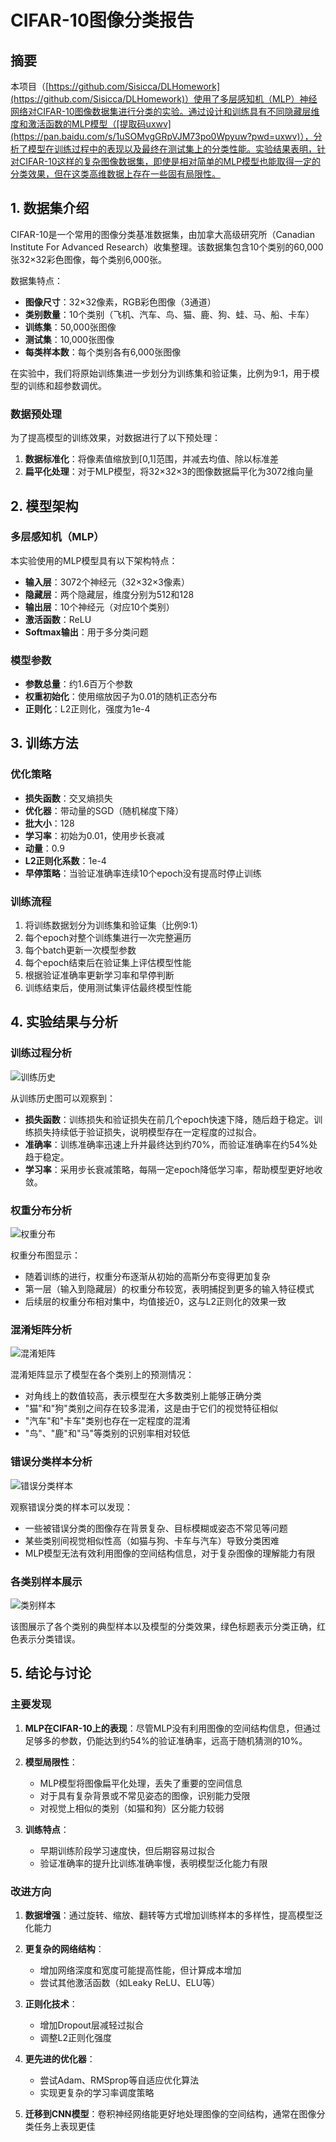 # CIFAR-10图像分类报告

## 摘要

本项目（[https://github.com/Sisicca/DLHomework](https://github.com/Sisicca/DLHomework)）使用了多层感知机（MLP）神经网络对CIFAR-10图像数据集进行分类的实验。通过设计和训练具有不同隐藏层维度和激活函数的MLP模型（[提取码uxwv](https://pan.baidu.com/s/1uSOMvgGRpVJM73po0Wpyuw?pwd=uxwv)），分析了模型在训练过程中的表现以及最终在测试集上的分类性能。实验结果表明，针对CIFAR-10这样的复杂图像数据集，即使是相对简单的MLP模型也能取得一定的分类效果，但在这类高维数据上存在一些固有局限性。

## 1. 数据集介绍

CIFAR-10是一个常用的图像分类基准数据集，由加拿大高级研究所（Canadian Institute For Advanced Research）收集整理。该数据集包含10个类别的60,000张32×32彩色图像，每个类别6,000张。

数据集特点：
- **图像尺寸**：32×32像素，RGB彩色图像（3通道）
- **类别数量**：10个类别（飞机、汽车、鸟、猫、鹿、狗、蛙、马、船、卡车）
- **训练集**：50,000张图像
- **测试集**：10,000张图像
- **每类样本数**：每个类别各有6,000张图像

在实验中，我们将原始训练集进一步划分为训练集和验证集，比例为9:1，用于模型的训练和超参数调优。

### 数据预处理

为了提高模型的训练效果，对数据进行了以下预处理：
1. **数据标准化**：将像素值缩放到[0,1]范围，并减去均值、除以标准差
2. **扁平化处理**：对于MLP模型，将32×32×3的图像数据扁平化为3072维向量

## 2. 模型架构

### 多层感知机（MLP）

本实验使用的MLP模型具有以下架构特点：

- **输入层**：3072个神经元（32×32×3像素）
- **隐藏层**：两个隐藏层，维度分别为512和128
- **输出层**：10个神经元（对应10个类别）
- **激活函数**：ReLU
- **Softmax输出**：用于多分类问题

### 模型参数

- **参数总量**：约1.6百万个参数
- **权重初始化**：使用缩放因子为0.01的随机正态分布
- **正则化**：L2正则化，强度为1e-4

## 3. 训练方法

### 优化策略

- **损失函数**：交叉熵损失
- **优化器**：带动量的SGD（随机梯度下降）
- **批大小**：128
- **学习率**：初始为0.01，使用步长衰减
- **动量**：0.9
- **L2正则化系数**：1e-4
- **早停策略**：当验证准确率连续10个epoch没有提高时停止训练

### 训练流程

1. 将训练数据划分为训练集和验证集（比例9:1）
2. 每个epoch对整个训练集进行一次完整遍历
3. 每个batch更新一次模型参数
4. 每个epoch结束后在验证集上评估模型性能
5. 根据验证准确率更新学习率和早停判断
6. 训练结束后，使用测试集评估最终模型性能

## 4. 实验结果与分析

### 训练过程分析

![训练历史](./results/visualizations/mlp_training_history.png)

从训练历史图可以观察到：

- **损失函数**：训练损失和验证损失在前几个epoch快速下降，随后趋于稳定。训练损失持续低于验证损失，说明模型存在一定程度的过拟合。
- **准确率**：训练准确率迅速上升并最终达到约70%，而验证准确率在约54%处趋于稳定。
- **学习率**：采用步长衰减策略，每隔一定epoch降低学习率，帮助模型更好地收敛。

### 权重分布分析

![权重分布](./results/visualizations/weight_distributions.png)

权重分布图显示：

- 随着训练的进行，权重分布逐渐从初始的高斯分布变得更加复杂
- 第一层（输入到隐藏层）的权重分布较宽，表明捕捉到更多的输入特征模式
- 后续层的权重分布相对集中，均值接近0，这与L2正则化的效果一致

### 混淆矩阵分析

![混淆矩阵](./results/visualizations/mlp_confusion_matrix.png)

混淆矩阵显示了模型在各个类别上的预测情况：

- 对角线上的数值较高，表示模型在大多数类别上能够正确分类
- "猫"和"狗"类别之间存在较多混淆，这是由于它们的视觉特征相似
- "汽车"和"卡车"类别也存在一定程度的混淆
- "鸟"、"鹿"和"马"等类别的识别率相对较低

### 错误分类样本分析

![错误分类样本](./results/visualizations/mlp_misclassified_samples.png)

观察错误分类的样本可以发现：

- 一些被错误分类的图像存在背景复杂、目标模糊或姿态不常见等问题
- 某些类别间视觉相似性高（如猫与狗、卡车与汽车）导致分类困难
- MLP模型无法有效利用图像的空间结构信息，对于复杂图像的理解能力有限

### 各类别样本展示

![类别样本](./results/visualizations/mlp_class_samples.png)

该图展示了各个类别的典型样本以及模型的分类效果，绿色标题表示分类正确，红色表示分类错误。

## 5. 结论与讨论

### 主要发现

1. **MLP在CIFAR-10上的表现**：尽管MLP没有利用图像的空间结构信息，但通过足够多的参数，仍能达到约54%的验证准确率，远高于随机猜测的10%。

2. **模型局限性**：
   - MLP模型将图像扁平化处理，丢失了重要的空间信息
   - 对于具有复杂背景或不常见姿态的图像，识别能力受限
   - 对视觉上相似的类别（如猫和狗）区分能力较弱

3. **训练特点**：
   - 早期训练阶段学习速度快，但后期容易过拟合
   - 验证准确率的提升比训练准确率慢，表明模型泛化能力有限

### 改进方向

1. **数据增强**：通过旋转、缩放、翻转等方式增加训练样本的多样性，提高模型泛化能力

2. **更复杂的网络结构**：
   - 增加网络深度和宽度可能提高性能，但计算成本增加
   - 尝试其他激活函数（如Leaky ReLU、ELU等）

3. **正则化技术**：
   - 增加Dropout层减轻过拟合
   - 调整L2正则化强度

4. **更先进的优化器**：
   - 尝试Adam、RMSprop等自适应优化算法
   - 实现更复杂的学习率调度策略

5. **迁移到CNN模型**：卷积神经网络能更好地处理图像的空间结构，通常在图像分类任务上表现更佳
